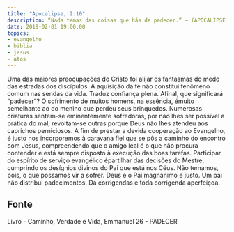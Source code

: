 ```yaml
---
title: "Apocalipse, 2:10"
description: “Nada temas das coisas que hás de padecer.” — (APOCALIPSE,
date: 2019-02-01 19:00:00
topics: 
- evangelho
- biblia
- jesus
- atos
---
```


Uma das maiores preocupações do Cristo foi alijar os fantasmas do medo
das estradas dos discípulos.
A aquisição da fé não constitui fenômeno comum nas sendas da vida.
Traduz confiança plena.
Afinal, que significará “padecer”?
O sofrimento de muitos homens, na essência, émuito semelhante ao do
menino que perdeu seus brinquedos.
Numerosas criaturas sentem-se eminentemente sofredoras, por não lhes
ser possível a prática do mal; revoltam-se outras porque Deus não lhes
atendeu aos caprichos perniciosos.
A fim de prestar a devida cooperação ao Evangelho, é justo nos
incorporemos à caravana fiel que se pôs a caminho do encontro com Jesus,
compreendendo que o amigo leal é o que não procura contender e está sempre
disposto à execução das boas tarefas.
Participar do espírito de serviço evangélico épartilhar das decisões do
Mestre, cumprindo os desígnios divinos do Pai que está nos Céus.
Não temamos, pois, o que possamos vir a sofrer.
Deus é o Pai magnânimo e justo. Um pai não distribui padecimentos. Dá
corrigendas e toda corrigenda aperfeiçoa.




## Fonte
Livro - Caminho, Verdade e Vida, Emmanuel
26 -  PADECER

